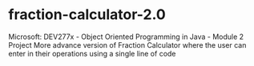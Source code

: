 # fraction-calculator-2.0
Microsoft: DEV277x - Object Oriented Programming in Java - Module 2 Project
More advance version of Fraction Calculator where the user can enter in their operations using a single line of code
